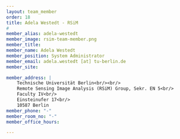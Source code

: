 ```yaml
---
layout: team_member
order: 18
title: Adela Westedt - RSiM
#
member_alias: adela-westedt
member_image: rsim-team-member.png
member_title:
member_name: Adela Westedt
member_position: System Administrator
member_email: adela.westedt [at] tu-berlin.de
member_site:

member_address: |
    Technische Universität Berlin<br/><br/>
    Remote Sensing Image Analysis (RSiM) Group, Sekr. EN 5<br/>
    Faculty IV<br/>
    Einsteinufer 17<br/>
    10587 Berlin
member_phone: "-"
member_room_no: "-"
member_office_hours:

---
```


